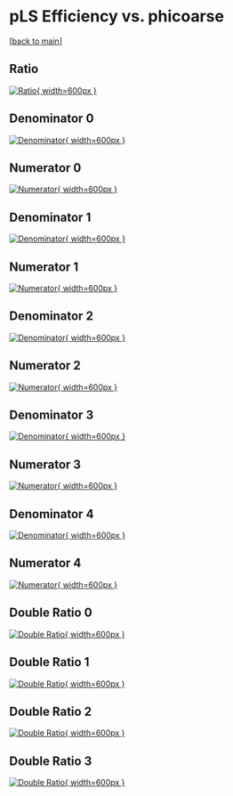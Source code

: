 # pLS Efficiency vs. phicoarse

[[back to main](./)]



## Ratio

[![Ratio](../mtv/var/pLS_vtr_0_0_eff_phicoarse.png){ width=600px }](../mtv/var/pLS_vtr_0_0_eff_phicoarse.pdf)

## Denominator 0

[![Denominator](../mtv/den/pLS_vtr_0_0_eff_phicoarse_den0.png){ width=600px }](../mtv/den/pLS_vtr_0_0_eff_phicoarse_den0.pdf)

## Numerator 0

[![Numerator](../mtv/num/pLS_vtr_0_0_eff_phicoarse_num0.png){ width=600px }](../mtv/num/pLS_vtr_0_0_eff_phicoarse_num0.pdf)

## Denominator 1

[![Denominator](../mtv/den/pLS_vtr_0_0_eff_phicoarse_den1.png){ width=600px }](../mtv/den/pLS_vtr_0_0_eff_phicoarse_den1.pdf)

## Numerator 1

[![Numerator](../mtv/num/pLS_vtr_0_0_eff_phicoarse_num1.png){ width=600px }](../mtv/num/pLS_vtr_0_0_eff_phicoarse_num1.pdf)

## Denominator 2

[![Denominator](../mtv/den/pLS_vtr_0_0_eff_phicoarse_den2.png){ width=600px }](../mtv/den/pLS_vtr_0_0_eff_phicoarse_den2.pdf)

## Numerator 2

[![Numerator](../mtv/num/pLS_vtr_0_0_eff_phicoarse_num2.png){ width=600px }](../mtv/num/pLS_vtr_0_0_eff_phicoarse_num2.pdf)

## Denominator 3

[![Denominator](../mtv/den/pLS_vtr_0_0_eff_phicoarse_den3.png){ width=600px }](../mtv/den/pLS_vtr_0_0_eff_phicoarse_den3.pdf)

## Numerator 3

[![Numerator](../mtv/num/pLS_vtr_0_0_eff_phicoarse_num3.png){ width=600px }](../mtv/num/pLS_vtr_0_0_eff_phicoarse_num3.pdf)

## Denominator 4

[![Denominator](../mtv/den/pLS_vtr_0_0_eff_phicoarse_den4.png){ width=600px }](../mtv/den/pLS_vtr_0_0_eff_phicoarse_den4.pdf)

## Numerator 4

[![Numerator](../mtv/num/pLS_vtr_0_0_eff_phicoarse_num4.png){ width=600px }](../mtv/num/pLS_vtr_0_0_eff_phicoarse_num4.pdf)

## Double Ratio 0

[![Double Ratio](../mtv/ratio/pLS_vtr_0_0_eff_phicoarse_ratio0.png){ width=600px }](../mtv/ratio/pLS_vtr_0_0_eff_phicoarse_ratio0.pdf)

## Double Ratio 1

[![Double Ratio](../mtv/ratio/pLS_vtr_0_0_eff_phicoarse_ratio1.png){ width=600px }](../mtv/ratio/pLS_vtr_0_0_eff_phicoarse_ratio1.pdf)

## Double Ratio 2

[![Double Ratio](../mtv/ratio/pLS_vtr_0_0_eff_phicoarse_ratio2.png){ width=600px }](../mtv/ratio/pLS_vtr_0_0_eff_phicoarse_ratio2.pdf)

## Double Ratio 3

[![Double Ratio](../mtv/ratio/pLS_vtr_0_0_eff_phicoarse_ratio3.png){ width=600px }](../mtv/ratio/pLS_vtr_0_0_eff_phicoarse_ratio3.pdf)

